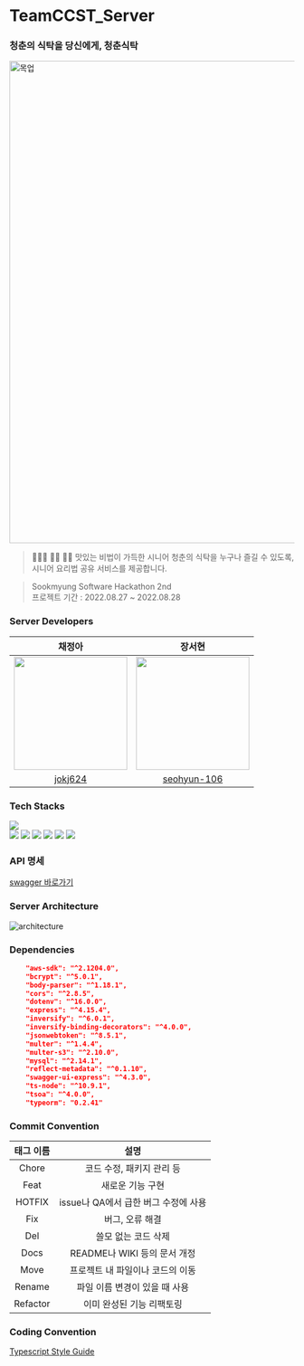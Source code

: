 # TeamCCST_Server
### 청춘의 식탁을 당신에게, 청춘식탁

<img width="853" alt="목업" src="https://user-images.githubusercontent.com/20807197/187061814-1ee7ec4c-a97d-41de-8423-0eae598975f0.png">

> 👨🏻‍🍳 👵🏻 👴🏻 맛있는 비법이 가득한 시니어 청춘의 식탁을
누구나 즐길 수 있도록, 시니어 요리법 공유 서비스를 제공합니다.

> Sookmyung Software Hackathon 2nd   
> 프로젝트 기간 : 2022.08.27 ~ 2022.08.28

### Server Developers

| 채정아 | 장서현 |
| :---: | :---: | 
|<img src="https://user-images.githubusercontent.com/20807197/187062369-c5f312bb-104b-4267-b87d-02d7715b468a.png" width="200px" height="200px" />|<img src ="https://user-images.githubusercontent.com/20807197/187062387-6864414d-c5b3-47a8-8d25-6635a96ea0e2.png" width = "200px" height="200px" />|
|[jokj624](https://github.com/jokj624)|[seohyun-106](https://github.com/seohyun-106)| 

### Tech Stacks
<img src="https://img.shields.io/badge/Node.js-43853D?style=for-the-badge&logo=node.js&logoColor=white">\
<img src="https://img.shields.io/badge/TypeScript-007ACC?style=for-the-badge&logo=typescript&logoColor=white">
<img src="https://img.shields.io/badge/Express.js-404D59?style=for-the-badge">
<img src="https://img.shields.io/badge/MySQL-00000F?style=for-the-badge&logo=mysql&logoColor=white">
<img src="https://img.shields.io/badge/Heroku-430098?style=for-the-badge&logo=heroku&logoColor=white">
<img src="https://img.shields.io/badge/Amazon_AWS-232F3E?style=for-the-badge&logo=amazon-aws&logoColor=white">
<img src="https://img.shields.io/badge/Swagger-85EA2D?style=for-the-badge&logo=Swagger&logoColor=white">

### API 명세
[swagger 바로가기](https://ccst-server.herokuapp.com/api-docs/)

### Server Architecture

![architecture](https://user-images.githubusercontent.com/20807197/187064193-e135a4a4-f09e-4822-af14-e70e12723974.png)

### Dependencies
```json
    "aws-sdk": "^2.1204.0",
    "bcrypt": "^5.0.1",
    "body-parser": "^1.18.1",
    "cors": "^2.8.5",
    "dotenv": "^16.0.0",
    "express": "^4.15.4",
    "inversify": "^6.0.1",
    "inversify-binding-decorators": "^4.0.0",
    "jsonwebtoken": "^8.5.1",
    "multer": "^1.4.4",
    "multer-s3": "^2.10.0",
    "mysql": "^2.14.1",
    "reflect-metadata": "^0.1.10",
    "swagger-ui-express": "^4.3.0",
    "ts-node": "^10.9.1",
    "tsoa": "^4.0.0",
    "typeorm": "0.2.41"
 ```
 
### Commit Convention

| 태그 이름  |                             설명                             |
| :--------: | :----------------------------------------------------------: |
|  Chore   |                  코드 수정, 패키지 관리 등                  |
|   Feat   |                       새로운 기능 구현                       |
|  HOTFIX  |             issue나 QA에서 급한 버그 수정에 사용             |
|   Fix    |                       버그, 오류 해결                        |
|   Del    |                     쓸모 없는 코드 삭제                      |
|   Docs   |                 README나 WIKI 등의 문서 개정                 |
|   Move   |               프로젝트 내 파일이나 코드의 이동               |
|  Rename  |                파일 이름 변경이 있을 때 사용                 |
| Refactor |                   이미 완성된 기능 리팩토링                |

### Coding Convention
[Typescript Style Guide](https://basarat.gitbook.io/typescript/styleguide)
